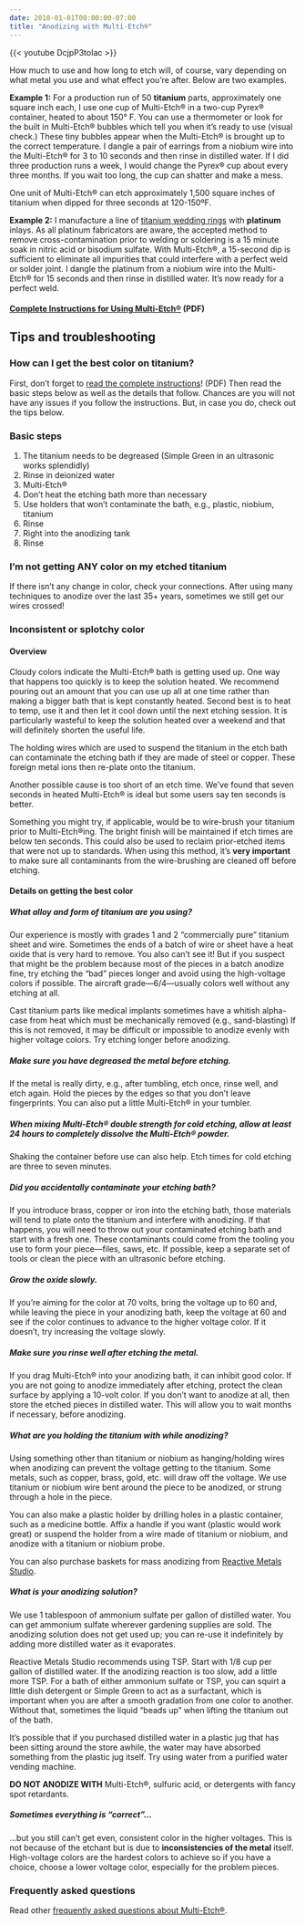 ```yaml
---
date: 2018-01-01T00:00:00-07:00
title: "Anodizing with Multi-Etch®"
---
```


{{< youtube DcjpP3toIac >}}

How much to use and how long to etch will, of course, vary depending on what metal you use and what effect you’re after. Below are two examples.

**Example 1:** For a production run of 50 **titanium** parts, approximately one square inch each, I use one cup of Multi-Etch® in a two-cup Pyrex® container, heated to about 150° F. You can use a thermometer or look for the built in Multi-Etch® bubbles which tell you when it’s ready to use (visual check.) These tiny bubbles appear when the Multi-Etch® is brought up to the correct temperature. I dangle a pair of earrings from a niobium wire into the Multi-Etch® for 3 to 10 seconds and then rinse in distilled water. If I did three production runs a week, I would change the Pyrex® cup about every three months. If you wait too long, the cup can shatter and make a mess.

One unit of Multi-Etch® can etch approximately 1,500 square inches of titanium when dipped for three seconds at 120-150ºF.

**Example 2:** I manufacture a line of [titanium wedding rings](https://www.titaniumringsforever.com) with **platinum** inlays. As all platinum fabricators are aware, the accepted method to remove cross-contamination prior to welding or soldering is a 15 minute soak in nitric acid or bisodium sulfate. With Multi-Etch®, a 15-second dip is sufficient to eliminate all impurities that could interfere with a perfect weld or solder joint. I dangle the platinum from a niobium wire into the Multi-Etch® for 15 seconds and then rinse in distilled water. It’s now ready for a perfect weld.

#### [Complete Instructions for Using Multi-Etch®](/docs/MEInst.pdf) (PDF)

## Tips and troubleshooting

### How can I get the best color on titanium?

First, don’t forget to [read the complete instructions](/docs/MEInst.pdf)! (PDF) Then read the basic steps below as well as the details that follow. Chances are you will not have any issues if you follow the instructions. But, in case you do, check out the tips below.

### Basic steps

1. The titanium needs to be degreased (Simple Green in an ultrasonic works splendidly)
2. Rinse in deionized water
3. Multi-Etch®
4. Don’t heat the etching bath more than necessary
5. Use holders that won’t contaminate the bath, e.g., plastic, niobium, titanium
6. Rinse
7. Right into the anodizing tank
8. Rinse

### I’m not getting ANY color on my etched titanium

If there isn’t any change in color, check your connections. After using many techniques to anodize over the last 35+ years, sometimes we still get our wires crossed!

### Inconsistent or splotchy color

#### Overview

Cloudy colors indicate the Multi-Etch® bath is getting used up. One way that happens too quickly is to keep the solution heated. We recommend pouring out an amount that you can use up all at one time rather than making a bigger bath that is kept constantly heated. Second best is to heat to temp, use it and then let it cool down until the next etching session. It is particularly wasteful to keep the solution heated over a weekend and that will definitely shorten the useful life.

The holding wires which are used to suspend the titanium in the etch bath can contaminate the etching bath if they are made of steel or copper. These foreign metal ions then re-plate onto the titanium.

Another possible cause is too short of an etch time. We’ve found that seven seconds in heated Multi-Etch® is ideal but some users say ten seconds is better.

Something you might try, if applicable, would be to wire-brush your titanium prior to Multi-Etch®ing. The bright finish will be maintained if etch times are below ten seconds. This could also be used to reclaim prior-etched items that were not up to standards. When using this method, it’s **very important** to make sure all contaminants from the wire-brushing are cleaned off before etching.

#### Details on getting the best color

##### What alloy and form of titanium are you using?

Our experience is mostly with grades 1 and 2 “commercially pure” titanium sheet and wire. Sometimes the ends of a batch of wire or sheet have a heat oxide that is very hard to remove. You also can’t see it! But if you suspect that might be the problem because most of the pieces in a batch anodize fine, try etching the “bad” pieces longer and avoid using the high-voltage colors if possible. The aircraft grade—6/4—usually colors well without any etching at all.

Cast titanium parts like medical implants sometimes have a whitish alpha-case from heat which must be mechanically removed (e.g., sand-blasting) If this is not removed, it may be difficult or impossible to anodize evenly with higher voltage colors. Try etching longer before anodizing.

##### Make sure you have degreased the metal before etching.

If the metal is really dirty, e.g., after tumbling, etch once, rinse well, and etch again. Hold the pieces by the edges so that you don’t leave fingerprints. You can also put a little Multi-Etch® in your tumbler.

##### When mixing Multi-Etch® double strength for cold etching, allow at least 24 hours to completely dissolve the Multi-Etch® powder.

Shaking the container before use can also help. Etch times for cold etching are three to seven minutes.

##### Did you accidentally contaminate your etching bath?

If you introduce brass, copper or iron into the etching bath, those materials will tend to plate onto the titanium and interfere with anodizing. If that happens, you will need to throw out your contaminated etching bath and start with a fresh one. These contaminants could come from the tooling you use to form your piece—files, saws, etc. If possible, keep a separate set of tools or clean the piece with an ultrasonic before etching.

##### Grow the oxide slowly.

If you’re aiming for the color at 70 volts, bring the voltage up to 60 and, while leaving the piece in your anodizing bath, keep the voltage at 60 and see if the color continues to advance to the higher voltage color. If it doesn’t, try increasing the voltage slowly.

##### Make sure you rinse well after etching the metal.

If you drag Multi-Etch® into your anodizing bath, it can inhibit good color. If you are not going to anodize immediately after etching, protect the clean surface by applying a 10-volt color. If you don’t want to anodize at all, then store the etched pieces in distilled water. This will allow you to wait months if necessary, before anodizing.

##### What are you holding the titanium with while anodizing?

Using something other than titanium or niobium as hanging/holding wires when anodizing can prevent the voltage getting to the titanium. Some metals, such as copper, brass, gold, etc. will draw off the voltage. We use titanium or niobium wire bent around the piece to be anodized, or strung through a hole in the piece.

You can also make a plastic holder by drilling holes in a plastic container, such as a medicine bottle. Affix a handle if you want (plastic would work great) or suspend the holder from a wire made of titanium or niobium, and anodize with a titanium or niobium probe.

You can also purchase baskets for mass anodizing from [Reactive Metals Studio](http://reactivemetals.com/).

##### What is your anodizing solution?

We use 1 tablespoon of ammonium sulfate per gallon of distilled water. You can get ammonium sulfate wherever gardening supplies are sold. The anodizing solution does not get used up; you can re-use it indefinitely by adding more distilled water as it evaporates.

Reactive Metals Studio recommends using TSP. Start with 1/8 cup per gallon of distilled water. If the anodizing reaction is too slow, add a little more TSP. For a bath of either ammonium sulfate or TSP, you can squirt a little dish detergent or Simple Green to act as a surfactant, which is important when you are after a smooth gradation from one color to another. Without that, sometimes the liquid “beads up” when lifting the titanium out of the bath.

It’s possible that if you purchased distilled water in a plastic jug that has been sitting around the store awhile, the water may have absorbed something from the plastic jug itself. Try using water from a purified water vending machine.

**DO NOT ANODIZE WITH** Multi-Etch®, sulfuric acid, or detergents with fancy spot retardants.

##### Sometimes everything is “correct”…

…but you still can’t get even, consistent color in the higher voltages. This is not because of the etchant but is due to **inconsistencies of the metal** itself. High-voltage colors are the hardest colors to achieve so if you have a choice, choose a lower voltage color, especially for the problem pieces.

### Frequently asked questions

Read other [frequently asked questions about Multi-Etch®](/faq/).

